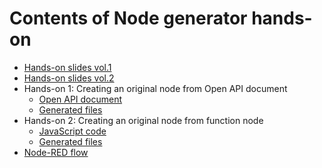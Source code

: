 # Contents of Node generator hands-on
- [Hands-on slides vol.1](nodegen-handson.pdf)
- [Hands-on slides vol.2](nodegen-handson2.pdf)
- Hands-on 1: Creating an original node from Open API document
  - [Open API document](swagger.yaml)
  - [Generated files](https://github.com/kazuhitoyokoi/node-red-contrib-iss-location)
- Hands-on 2: Creating an original node from function node
  - [JavaScript code](image-segmenter.js)
  - [Generated files](https://github.com/kazuhitoyokoi/node-red-contrib-image-segmenter)
- [Node-RED flow](flows.json)
